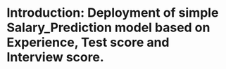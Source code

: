 # Introduction: Deployment of simple Salary_Prediction model based on Experience, Test score and Interview score.
